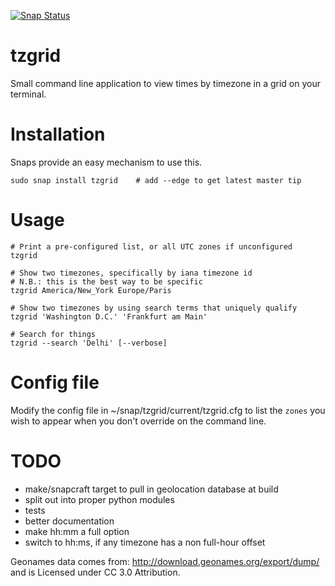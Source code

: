 [![Snap Status](https://build.snapcraft.io/badge/dpb1/tzgrid.svg)](https://build.snapcraft.io/user/dpb1/tzgrid)

# tzgrid

Small command line application to view times by timezone in a grid on
your terminal.

# Installation

Snaps provide an easy mechanism to use this.

    sudo snap install tzgrid    # add --edge to get latest master tip

# Usage

    # Print a pre-configured list, or all UTC zones if unconfigured
    tzgrid

    # Show two timezones, specifically by iana timezone id
    # N.B.: this is the best way to be specific
    tzgrid America/New_York Europe/Paris

    # Show two timezones by using search terms that uniquely qualify
    tzgrid 'Washington D.C.' 'Frankfurt am Main'

    # Search for things
    tzgrid --search 'Delhi' [--verbose]

# Config file

Modify the config file in ~/snap/tzgrid/current/tzgrid.cfg to list the
`zones` you wish to appear when you don't override on the command line.

# TODO

- make/snapcraft target to pull in geolocation database at build
- split out into proper python modules
- tests
- better documentation
- make hh:mm a full option
- switch to hh:ms, if any timezone has a non full-hour offset


Geonames data comes from: http://download.geonames.org/export/dump/ and
is Licensed under CC 3.0 Attribution.
